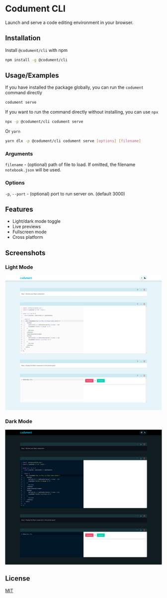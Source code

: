 # Codument CLI

Launch and serve a code editing environment in your browser.

## Installation

Install `@codument/cli` with npm

```bash
npm install -g @codument/cli
```

## Usage/Examples

If you have installed the package globally, you can run the `codument` command directly

```bash
codument serve
```

If you want to run the command directly without installing, you can use `npx`

```bash
npx -p @codument/cli codument serve
```

Or `yarn`

```bash
yarn dlx -p @codument/cli codument serve [options] [filename]
```

### Arguments

`filename` - (optional) path of file to load. If omitted, the filename `notebook.json` will be used.

### Options

`-p`, `--port` - (optional) port to run server on. (default 3000)

## Features

- Light/dark mode toggle
- Live previews
- Fullscreen mode
- Cross platform

## Screenshots

### Light Mode

![App Screenshot](../../assets/screenshot-light.jpeg)

### Dark Mode

![App Screenshot](../../assets/screenshot-dark.jpeg)

## License

[MIT](LICENSE)
